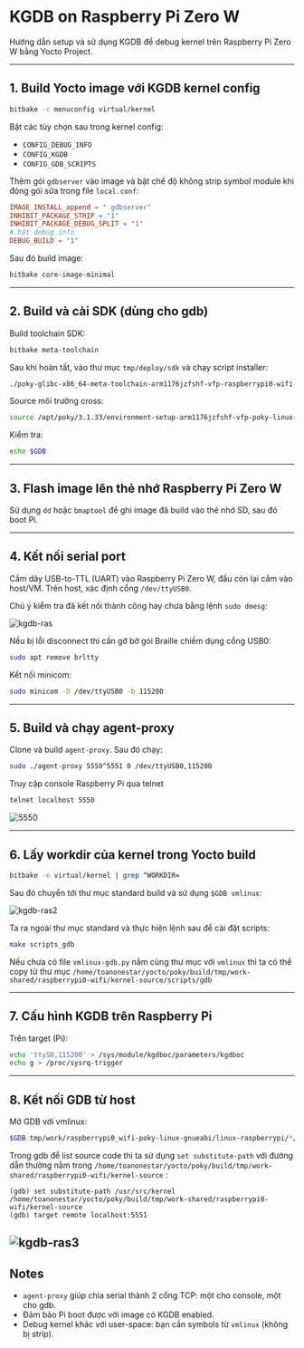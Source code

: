 # KGDB on Raspberry Pi Zero W

Hướng dẫn setup và sử dụng KGDB để debug kernel trên Raspberry Pi Zero W bằng Yocto Project.

---

## 1. Build Yocto image với KGDB kernel config

```bash
bitbake -c menuconfig virtual/kernel
````

Bật các tùy chọn sau trong kernel config:

* `CONFIG_DEBUG_INFO`
* `CONFIG_KGDB`
* `CONFIG_GDB_SCRIPTS`

Thêm gói `gdbserver` vào image và bật chế độ không strip symbol module khi đóng gói sửa trong file `local.conf`:

```conf
IMAGE_INSTALL_append = " gdbserver"
INHIBIT_PACKAGE_STRIP = "1"
INHIBIT_PACKAGE_DEBUG_SPLIT = "1"
# bật debug info
DEBUG_BUILD = "1"
```

Sau đó build image:

```bash
bitbake core-image-minimal
```

---

## 2. Build và cài SDK (dùng cho gdb)

Build toolchain SDK:

```bash
bitbake meta-toolchain
```

Sau khi hoàn tất, vào thư mục `tmp/deploy/sdk` và chạy script installer:

```bash
./poky-glibc-x86_64-meta-toolchain-arm1176jzfshf-vfp-raspberrypi0-wifi-toolchain-3.1.33.sh
```

Source môi trường cross:

```bash
source /opt/poky/3.1.33/environment-setup-arm1176jzfshf-vfp-poky-linux-gnueabi
```

Kiểm tra:

```bash
echo $GDB
```

---

## 3. Flash image lên thẻ nhớ Raspberry Pi Zero W

Sử dụng `dd` hoặc `bmaptool` để ghi image đã build vào thẻ nhớ SD, sau đó boot Pi.

---

## 4. Kết nối serial port

Cắm dây USB-to-TTL (UART) vào Raspberry Pi Zero W, đầu còn lại cắm vào host/VM.
Trên host, xác định cổng `/dev/ttyUSB0`.

Chú ý kiểm tra đã kết nối thành công hay chưa bằng lệnh ```sudo dmesg```:

![kgdb-ras](https://toanonestar.github.io/KGDB-note/image-scp/kgdb-ras.png)

Nếu bị lỗi disconnect thì cần gỡ bở gói Braille chiếm dụng cổng USB0:
```bash
sudo apt remove brltty
```
Kết nối minicom:
```bash
sudo minicom -D /dev/ttyUSB0 -b 115200
```

---
## 5. Build và chạy agent-proxy

Clone và build `agent-proxy`. Sau đó chạy:

```bash
sudo ./agent-proxy 5550^5551 0 /dev/ttyUSB0,115200
```

Truy cập console Raspberry Pi qua telnet

```bash
telnet localhost 5550
```
![5550](https://toanonestar.github.io/KGDB-note/image-scp/5550.png)


---

## 6. Lấy workdir của kernel trong Yocto build

```bash
bitbake -e virtual/kernel | grep ^WORKDIR=
```
Sau đó chuyển tới thư mục standard build và sử dụng ```$GDB vmlinux```:

![kgdb-ras2](https://toanonestar.github.io/KGDB-note/image-scp/kgdb-ras2.png)

Ta ra ngoài thư mục standard và thực hiện lệnh sau để cài đặt scripts:
```bash
make scripts_gdb
```
Nếu chưa có file ```vmlinux-gdb.py``` nằm cùng thư mục với ```vmlinux``` thì ta có thể copy từ thư mục ```/home/toanonestar/yocto/poky/build/tmp/work-shared/raspberrypi0-wifi/kernel-source/scripts/gdb```

---


## 7. Cấu hình KGDB trên Raspberry Pi

Trên target (Pi):

```bash
echo 'ttyS0,115200' > /sys/module/kgdboc/parameters/kgdboc
echo g > /proc/sysrq-trigger
```

---

## 8. Kết nối GDB từ host

Mở GDB với vmlinux:

```bash
$GDB tmp/work/raspberrypi0_wifi-poky-linux-gnueabi/linux-raspberrypi/*/linux-raspberrypi0_wifi-standard-build/vmlinux
```

Trong gdb để list source code thì ta sử dụng ```set substitute-path``` với đường dẫn thường nằm trong ```/home/toanonestar/yocto/poky/build/tmp/work-shared/raspberrypi0-wifi/kernel-source``` :

```gdb
(gdb) set substitute-path /usr/src/kernel /home/toanonestar/yocto/poky/build/tmp/work-shared/raspberrypi0-wifi/kernel-source
(gdb) target remote localhost:5551
```
![kgdb-ras3](https://toanonestar.github.io/KGDB-note/image-scp/kgdb-ras3.png)
---

## Notes

* `agent-proxy` giúp chia serial thành 2 cổng TCP: một cho console, một cho gdb.
* Đảm bảo Pi boot được với image có KGDB enabled.
* Debug kernel khác với user-space: bạn cần symbols từ `vmlinux` (không bị strip).
